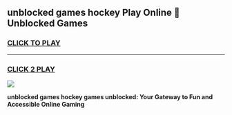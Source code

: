 
## unblocked games hockey Play Online 👋 Unblocked Games
<h3>
<a href="https://premium.freeplayer.one?title=unblocked_games_hockey&ref=19F">CLICK TO PLAY</a></h3>
<hr>

<h3>
<a href="https://premium.freeplayer.one?title=unblocked_games_hockey&ref=19F">CLICK 2 PLAY</a>
  
</h3>

<a href="https://premium.freeplayer.one?title=unblocked_games_hockey&ref=19F"><img src="https://clearcache.store/games.png"></a>


**unblocked games hockey games unblocked: Your Gateway to Fun and Accessible Online Gaming**
